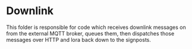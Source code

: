 Downlink
========

This folder is responsible for code which receives downlink messages
on from the external MQTT broker, queues them, then dispatches
those messages over HTTP and lora back down to the signposts. 
